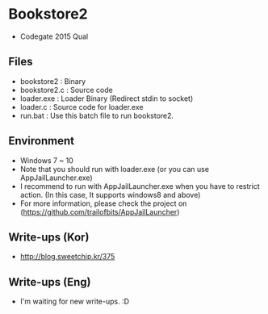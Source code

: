# Bookstore2
 * Codegate 2015 Qual

## Files
 - bookstore2 : Binary
 - bookstore2.c : Source code
 - loader.exe : Loader Binary (Redirect stdin to socket)
 - loader.c : Source code for loader.exe
 - run.bat : Use this batch file to run bookstore2.

## Environment
 - Windows 7 ~ 10
 - Note that you should run with loader.exe (or you can use AppJailLauncher.exe)
 - I recommend to run with AppJailLauncher.exe when you have to restrict action. (In this case, It supports windows8 and above)
 - For more information, please check the project on (https://github.com/trailofbits/AppJailLauncher)

## Write-ups (Kor)
 - http://blog.sweetchip.kr/375

## Write-ups (Eng)
 - I'm waiting for new write-ups. :D
